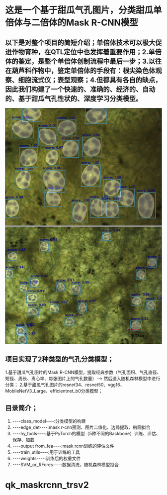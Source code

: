 # 这是一个基于甜瓜气孔图片，分类甜瓜单倍体与二倍体的Mask R-CNN模型
## 以下是对整个项目的简短介绍；单倍体技术可以极大促进作物育种，在QTL定位中也发挥着重要作用；2.单倍体的鉴定，是整个单倍体创制流程中最后一步；3.以往在葫芦科作物中，鉴定单倍体的手段有：根尖染色体观察、细胞流式仪；表型观察；4.但都具有各自的缺点，因此我们构建了一个快速的、准确的、经济的、自动的、基于甜瓜气孔性状的、深度学习分类模型。

![10x40](20x5mask.png)
![10x20](10x3mask.png)
## 项目实现了2种类型的气孔分类模型；
1.基于甜瓜气孔图片的Mask R-CNN模型，提取经典参数（气孔面积、气孔直径、短径、周长、离心率、每张图片上的气孔数量）--> 然后送入随机森林模型中进行分类；
2.基于甜瓜气孔图片的resnet34、resnet50、vgg16、MobileNetV3_Large、efficientnet_b0分类模型；
## 目录简介；
1. ----class_model----:分类模型的构建
2. ----edge_det----:mask r-cnn预测、图片二值化、边缘提取、椭圆拟合
3. ----hy_tools----:基于PyTorch的模型（5种不同的Backbone）训练、评估、保存、加载
4. ----output from_fea----:mask rcnn训练的评估文件
5. ----train_utils----:用于训练的工具
6. ----weights----:训练后的权重文件
7. ----SVM_or_RFores----:数据清洗，随机森林模型拟合
# qk_maskrcnn_trsv2
